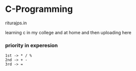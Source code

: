 # C-Programming

riturajps.in

learning c in my college and at home and then uploading here


### priority in experesion

```
1st -> * / %
2nd -> + -
3rd -> =
```
